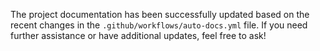The project documentation has been successfully updated based on the recent changes in the `.github/workflows/auto-docs.yml` file. If you need further assistance or have additional updates, feel free to ask!